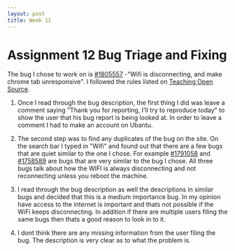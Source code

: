 ```yaml
---
layout: post
title: Week 11
---
```

# Assignment 12 Bug Triage and Fixing
The bug I chose to work on is [#1805557](https://bugs.launchpad.net/ubuntu/+bug/1805557?comments=all) -"Wifi is disconnecting, and make chrome tab unresponsive". I followed the rules listed on [Teaching Open Source](https://quaid.fedorapeople.org/TOS/Practical_Open_Source_Software_Exploration/html/sn-Debugging_the_Code-Bug_Triage.html).

1. Once I read through the bug description, the first thing I did was leave a comment saying "Thank you for reporting, I'll try to reproduce today" to show the user that his bug report is being looked at. In order to leave a comment I had to make an account on Ubantu. 

2. The second step was to find any duplicates of the bug on the site. On the search bar I typed in "Wifi" and found out that there are a few bugs that are quiet similar to the one I chose. For example [#1791058](https://bugs.launchpad.net/ubuntu/+source/gvfs/+bug/1791058) and [#1758589](https://bugs.launchpad.net/ubuntu/+source/network-manager/+bug/1758589) are bugs that are very similar to the bug I chose. All three bugs talk about how the WIFI is always disconnecting and not reconnecting unless you reboot the machine.

3. I read through the bug description as well the descriptions in similar bugs and decided that this is a medium importance bug. In my opinion have access to the internet is important and thats not possible if the WiFi keeps disconnecting. In addition if there are multiple users filing the same bugs then thats a good reason to look in to it.

4. I dont think there are any missing information from the user filing the bug. The description is very clear as to what the problem is.


